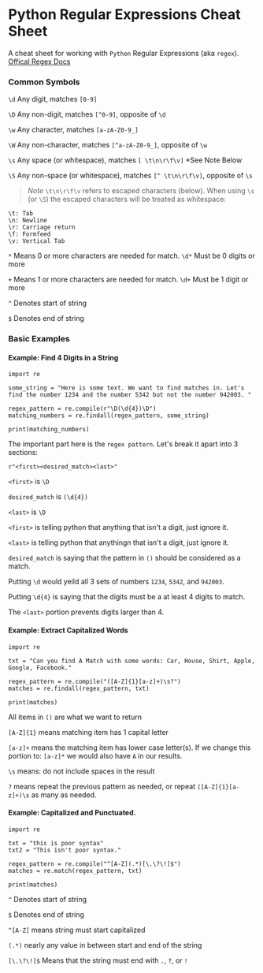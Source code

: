 Python Regular Expressions Cheat Sheet
================

A cheat sheet for working with `Python` Regular Expressions (aka `regex`). [Offical Regex Docs](https://docs.python.org/dev/library/re.html)


### Common Symbols 

`\d` Any digit, matches `[0-9]`

`\D` Any non-digit, matches `[^0-9]`, opposite of `\d`


`\w` Any character, matches `[a-zA-Z0-9_]`

`\W` Any non-character, matches `[^a-zA-Z0-9_]`, opposite of `\w`


`\s` Any space (or whitespace), matches `[ \t\n\r\f\v]` *See Note Below

`\S` Any non-space (or whitespace), matches `[^ \t\n\r\f\v]`, opposite of `\s`

> _Note_ `\t\n\r\f\v` refers to escaped characters (below). When using `\s` (or `\S`) the escaped characters will be treated as whitespace:
```
\t: Tab
\n: Newline
\r: Carriage return
\f: Formfeed
\v: Vertical Tab
```

`*` Means 0 or more characters are needed for match. `\d*` Must be 0 digits or more

`+` Means 1 or more characters are needed for match. `\d+` Must be 1 digit or more

`^` Denotes start of string

`$` Denotes end of string


### Basic Examples

#### Example: Find 4 Digits in a String
```
import re

some_string = "Here is some text. We want to find matches in. Let's find the number 1234 and the number 5342 but not the number 942003. "

regex_pattern = re.compile(r"\D(\d{4})\D")
matching_numbers = re.findall(regex_pattern, some_string)

print(matching_numbers)

```

The important part here is the `regex pattern`. Let's break it apart into 3 sections:

`r"<first><desired_match><last>"`

`<first>` is `\D`

`desired_match` is `(\d{4})`

`<last>` is `\D`


`<first>` is telling python that anything that isn't a digit, just ignore it.

`<last>` is telling python that anythingn that isn't a digit, just ignore it.

`desired_match` is saying that the pattern in `()` should be considered as a match. 

Putting `\d` would yeild all 3 sets of numbers `1234`, `5342`, and `942003`. 

Putting `\d{4}` is saying that the digits must be a at least 4 digits to match. 

The `<last>` portion prevents digits larger than 4.


#### Example: Extract Capitalized Words

```
import re

txt = "Can you find A Match with some words: Car, House, Shirt, Apple, Google, Facebook."

regex_pattern = re.compile("([A-Z]{1}[a-z]+)\s?")
matches = re.findall(regex_pattern, txt)

print(matches)
```



All items in `()` are what we want to return

`[A-Z]{1}` means matching item has 1 capital letter

`[a-z]+` means the matching item has lower case letter(s). If we change this portion to: `[a-z]*` we would also have `A` in our results.

`\s` means: do not include spaces in the result

`?` means repeat the previous pattern as needed, or repeat `([A-Z]{1}[a-z]+)\s` as many as needed.


#### Example: Capitalized and Punctuated. 

```
import re

txt = "this is poor syntax"
txt2 = "This isn't poor syntax."

regex_pattern = re.compile("^[A-Z](.*)[\.\?\!]$")
matches = re.match(regex_pattern, txt)

print(matches)
```

`^` Denotes start of string

`$` Denotes end of string

`^[A-Z]` means string must start capitalized

`(.*)` nearly any value in between start and end of the string

`[\.\?\!]$` Means that the string must end with `.`, `?`, or `!`












